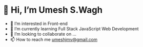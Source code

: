 # 👋 Hi, I’m Umesh S.Wagh
- 👀 I’m interested in Front-end
- 🌱 I’m currently learning Full Stack JavaScript Web Development
- 💞️ I’m looking to collaborate on ...
- 📫 How to reach me umeshjmv@gmail.com

<!---
umeshswagh/umeshswagh is a ✨ special ✨ repository because its `README.md` (this file) appears on your GitHub profile.
You can click the Preview link to take a look at your changes.
--->
